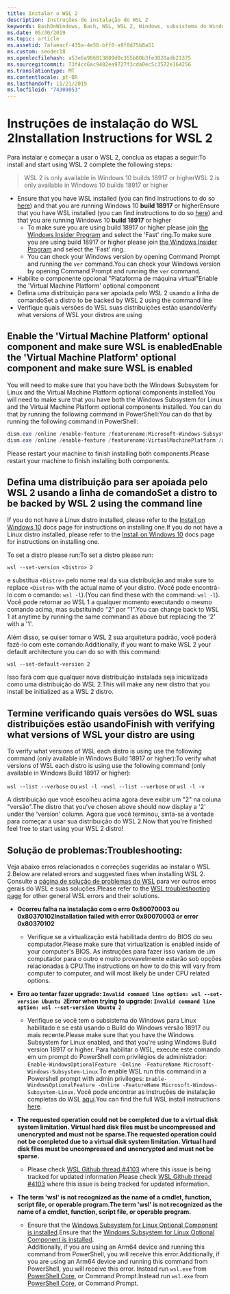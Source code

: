 ```yaml
---
title: Instalar o WSL 2
description: Instruções de instalação do WSL 2
keywords: BashOnWindows, Bash, WSL, WSL 2, Windows, subsistema do Windows para Linux, subsistema do Windows, Ubuntu, Debian, Suse, Windows 10, instalar
ms.date: 05/30/2019
ms.topic: article
ms.assetid: 7afaeacf-435a-4e58-bff0-a9f0d75b8a51
ms.custom: seodec18
ms.openlocfilehash: a53e6a986813809d0c355b80b3fe3028adb21375
ms.sourcegitcommit: 73f4cc6ac9482ea9727f3cda0ec5c3572e164256
ms.translationtype: MT
ms.contentlocale: pt-BR
ms.lasthandoff: 11/21/2019
ms.locfileid: "74309053"
---
```

# <a name="installation-instructions-for-wsl-2"></a><span data-ttu-id="59c75-104">Instruções de instalação do WSL 2</span><span class="sxs-lookup"><span data-stu-id="59c75-104">Installation Instructions for WSL 2</span></span>

<span data-ttu-id="59c75-105">Para instalar e começar a usar o WSL 2, conclua as etapas a seguir:</span><span class="sxs-lookup"><span data-stu-id="59c75-105">To install and start using WSL 2 complete the following steps:</span></span>

> <span data-ttu-id="59c75-106">WSL 2 is only available in Windows 10 builds 18917 or higher</span><span class="sxs-lookup"><span data-stu-id="59c75-106">WSL 2 is only available in Windows 10 builds 18917 or higher</span></span>

- <span data-ttu-id="59c75-107">Ensure that you have WSL installed (you can find instructions to do so [here](./install-win10.md)) and that you are running Windows 10 **build 18917** or higher</span><span class="sxs-lookup"><span data-stu-id="59c75-107">Ensure that you have WSL installed (you can find instructions to do so [here](./install-win10.md)) and that you are running Windows 10 **build 18917** or higher</span></span>
   - <span data-ttu-id="59c75-108">To make sure you are using build 18917 or higher please join [the Windows Insider Program](https://insider.windows.com/en-us/) and select the 'Fast' ring.</span><span class="sxs-lookup"><span data-stu-id="59c75-108">To make sure you are using build 18917 or higher please join [the Windows Insider Program](https://insider.windows.com/en-us/) and select the 'Fast' ring.</span></span> 
   - <span data-ttu-id="59c75-109">You can check your Windows version by opening Command Prompt and running the `ver` command.</span><span class="sxs-lookup"><span data-stu-id="59c75-109">You can check your Windows version by opening Command Prompt and running the `ver` command.</span></span>
- <span data-ttu-id="59c75-110">Habilite o componente opcional "Plataforma de máquina virtual"</span><span class="sxs-lookup"><span data-stu-id="59c75-110">Enable the 'Virtual Machine Platform' optional component</span></span>
- <span data-ttu-id="59c75-111">Defina uma distribuição para ser apoiada pelo WSL 2 usando a linha de comando</span><span class="sxs-lookup"><span data-stu-id="59c75-111">Set a distro to be backed by WSL 2 using the command line</span></span>
- <span data-ttu-id="59c75-112">Verifique quais versões do WSL suas distribuições estão usando</span><span class="sxs-lookup"><span data-stu-id="59c75-112">Verify what versions of WSL your distros are using</span></span>

## <a name="enable-the-virtual-machine-platform-optional-component-and-make-sure-wsl-is-enabled"></a><span data-ttu-id="59c75-113">Enable the 'Virtual Machine Platform' optional component and make sure WSL is enabled</span><span class="sxs-lookup"><span data-stu-id="59c75-113">Enable the 'Virtual Machine Platform' optional component and make sure WSL is enabled</span></span>

<span data-ttu-id="59c75-114">You will need to make sure that you have both the Windows Subsystem for Linux and the Virtual Machine Platform optional components installed.</span><span class="sxs-lookup"><span data-stu-id="59c75-114">You will need to make sure that you have both the Windows Subsystem for Linux and the Virtual Machine Platform optional components installed.</span></span> <span data-ttu-id="59c75-115">You can do that by running the following command in PowerShell:</span><span class="sxs-lookup"><span data-stu-id="59c75-115">You can do that by running the following command in PowerShell:</span></span> 

```powershell
dism.exe /online /enable-feature /featurename:Microsoft-Windows-Subsystem-Linux /all /norestart
dism.exe /online /enable-feature /featurename:VirtualMachinePlatform /all /norestart
```

<span data-ttu-id="59c75-116">Please restart your machine to finish installing both components.</span><span class="sxs-lookup"><span data-stu-id="59c75-116">Please restart your machine to finish installing both components.</span></span>


## <a name="set-a-distro-to-be-backed-by-wsl-2-using-the-command-line"></a><span data-ttu-id="59c75-117">Defina uma distribuição para ser apoiada pelo WSL 2 usando a linha de comando</span><span class="sxs-lookup"><span data-stu-id="59c75-117">Set a distro to be backed by WSL 2 using the command line</span></span>

<span data-ttu-id="59c75-118">If you do not have a Linux distro installed, please refer to the [Install on Windows 10](./install-win10.md#install-your-linux-distribution-of-choice) docs page for instructions on installing one.</span><span class="sxs-lookup"><span data-stu-id="59c75-118">If you do not have a Linux distro installed, please refer to the [Install on Windows 10](./install-win10.md#install-your-linux-distribution-of-choice) docs page for instructions on installing one.</span></span> 

<span data-ttu-id="59c75-119">To set a distro please run:</span><span class="sxs-lookup"><span data-stu-id="59c75-119">To set a distro please run:</span></span> 

```
wsl --set-version <Distro> 2
```

<span data-ttu-id="59c75-120">e substitua `<Distro>` pelo nome real da sua distribuição.</span><span class="sxs-lookup"><span data-stu-id="59c75-120">and make sure to replace `<Distro>` with the actual name of your distro.</span></span> <span data-ttu-id="59c75-121">(Você pode encontrá-lo com o comando: `wsl -l`).</span><span class="sxs-lookup"><span data-stu-id="59c75-121">(You can find these with the command: `wsl -l`).</span></span> <span data-ttu-id="59c75-122">Você pode retornar ao WSL 1 a qualquer momento executando o mesmo comando acima, mas substituindo “2” por “1”.</span><span class="sxs-lookup"><span data-stu-id="59c75-122">You can change back to WSL 1 at anytime by running the same command as above but replacing the '2' with a '1'.</span></span>

<span data-ttu-id="59c75-123">Além disso, se quiser tornar o WSL 2 sua arquitetura padrão, você poderá fazê-lo com este comando:</span><span class="sxs-lookup"><span data-stu-id="59c75-123">Additionally, if you want to make WSL 2 your default architecture you can do so with this command:</span></span>

```
wsl --set-default-version 2
```

<span data-ttu-id="59c75-124">Isso fará com que qualquer nova distribuição instalada seja inicializada como uma distribuição do WSL 2.</span><span class="sxs-lookup"><span data-stu-id="59c75-124">This will make any new distro that you install be initialized as a WSL 2 distro.</span></span>

## <a name="finish-with-verifying-what-versions-of-wsl-your-distro-are-using"></a><span data-ttu-id="59c75-125">Termine verificando quais versões do WSL suas distribuições estão usando</span><span class="sxs-lookup"><span data-stu-id="59c75-125">Finish with verifying what versions of WSL your distro are using</span></span>

<span data-ttu-id="59c75-126">To verify what versions of WSL each distro is using use the following command (only available in Windows Build 18917 or higher):</span><span class="sxs-lookup"><span data-stu-id="59c75-126">To verify what versions of WSL each distro is using use the following command (only available in Windows Build 18917 or higher):</span></span>

<span data-ttu-id="59c75-127">`wsl --list --verbose` ou `wsl -l -v`</span><span class="sxs-lookup"><span data-stu-id="59c75-127">`wsl --list --verbose` or `wsl -l -v`</span></span>

<span data-ttu-id="59c75-128">A distribuição que você escolheu acima agora deve exibir um "2" na coluna "versão".</span><span class="sxs-lookup"><span data-stu-id="59c75-128">The distro that you've chosen above should now display a '2' under the 'version' column.</span></span> <span data-ttu-id="59c75-129">Agora que você terminou, sinta-se à vontade para começar a usar sua distribuição do WSL 2.</span><span class="sxs-lookup"><span data-stu-id="59c75-129">Now that you're finished feel free to start using your WSL 2 distro!</span></span> 

## <a name="troubleshooting"></a><span data-ttu-id="59c75-130">Solução de problemas:</span><span class="sxs-lookup"><span data-stu-id="59c75-130">Troubleshooting:</span></span> 

<span data-ttu-id="59c75-131">Veja abaixo erros relacionados e correções sugeridas ao instalar o WSL 2.</span><span class="sxs-lookup"><span data-stu-id="59c75-131">Below are related errors and suggested fixes when installing WSL 2.</span></span> <span data-ttu-id="59c75-132">Consulte a [página de solução de problemas do WSL](troubleshooting.md) para ver outros erros gerais do WSL e suas soluções.</span><span class="sxs-lookup"><span data-stu-id="59c75-132">Please refer to the [WSL troubleshooting page](troubleshooting.md) for other general WSL errors and their solutions.</span></span>

* <span data-ttu-id="59c75-133">**Ocorreu falha na instalação com o erro 0x80070003 ou 0x80370102**</span><span class="sxs-lookup"><span data-stu-id="59c75-133">**Installation failed with error 0x80070003 or error 0x80370102**</span></span>
    * <span data-ttu-id="59c75-134">Verifique se a virtualização está habilitada dentro do BIOS do seu computador.</span><span class="sxs-lookup"><span data-stu-id="59c75-134">Please make sure that virtualization is enabled inside of your computer's BIOS.</span></span> <span data-ttu-id="59c75-135">As instruções para fazer isso variam de um computador para o outro e muito provavelmente estarão sob opções relacionadas à CPU.</span><span class="sxs-lookup"><span data-stu-id="59c75-135">The instructions on how to do this will vary from computer to computer, and will most likely be under CPU related options.</span></span>
   
* <span data-ttu-id="59c75-136">**Erro ao tentar fazer upgrade: `Invalid command line option: wsl --set-version Ubuntu 2`**</span><span class="sxs-lookup"><span data-stu-id="59c75-136">**Error when trying to upgrade: `Invalid command line option: wsl --set-version Ubuntu 2`**</span></span>
    * <span data-ttu-id="59c75-137">Verifique se você tem o subsistema do Windows para Linux habilitado e se está usando o Build do Windows versão 18917 ou mais recente.</span><span class="sxs-lookup"><span data-stu-id="59c75-137">Please make sure that you have the Windows Subsystem for Linux enabled, and that you're using Windows Build version 18917 or higher.</span></span> <span data-ttu-id="59c75-138">Para habilitar o WSL, execute este comando em um prompt do PowerShell com privilégios de administrador: `Enable-WindowsOptionalFeature -Online -FeatureName Microsoft-Windows-Subsystem-Linux`.</span><span class="sxs-lookup"><span data-stu-id="59c75-138">To enable WSL run this command in a Powershell prompt with admin privileges: `Enable-WindowsOptionalFeature -Online -FeatureName Microsoft-Windows-Subsystem-Linux`.</span></span> <span data-ttu-id="59c75-139">Você pode encontrar as instruções de instalação completas do WSL [aqui](./install-win10.md).</span><span class="sxs-lookup"><span data-stu-id="59c75-139">You can find the full WSL install instructions [here](./install-win10.md).</span></span>

* <span data-ttu-id="59c75-140">**The requested operation could not be completed due to a virtual disk system limitation. Virtual hard disk files must be uncompressed and unencrypted and must not be sparse.**</span><span class="sxs-lookup"><span data-stu-id="59c75-140">**The requested operation could not be completed due to a virtual disk system limitation. Virtual hard disk files must be uncompressed and unencrypted and must not be sparse.**</span></span>
    * <span data-ttu-id="59c75-141">Please check [WSL Github thread #4103](https://github.com/microsoft/WSL/issues/4103) where this issue is being tracked for updated information.</span><span class="sxs-lookup"><span data-stu-id="59c75-141">Please check [WSL Github thread #4103](https://github.com/microsoft/WSL/issues/4103) where this issue is being tracked for updated information.</span></span>

* <span data-ttu-id="59c75-142">**The term 'wsl' is not recognized as the name of a cmdlet, function, script file, or operable program.**</span><span class="sxs-lookup"><span data-stu-id="59c75-142">**The term 'wsl' is not recognized as the name of a cmdlet, function, script file, or operable program.**</span></span> 
    * <span data-ttu-id="59c75-143">Ensure that the [Windows Subsystem for Linux Optional Component is installed](./wsl2-install.md#enable-the-virtual-machine-platform-optional-component-and-make-sure-wsl-is-enabled).</span><span class="sxs-lookup"><span data-stu-id="59c75-143">Ensure that the [Windows Subsystem for Linux Optional Component is installed](./wsl2-install.md#enable-the-virtual-machine-platform-optional-component-and-make-sure-wsl-is-enabled).</span></span><br> <span data-ttu-id="59c75-144">Additionally, if you are using an Arm64 device and running this command from PowerShell, you will receive this error.</span><span class="sxs-lookup"><span data-stu-id="59c75-144">Additionally, if you are using an Arm64 device and running this command from PowerShell, you will receive this error.</span></span> <span data-ttu-id="59c75-145">Instead run `wsl.exe` from [PowerShell Core](https://docs.microsoft.com/en-us/powershell/scripting/install/installing-powershell-core-on-windows?view=powershell-6), or Command Prompt.</span><span class="sxs-lookup"><span data-stu-id="59c75-145">Instead run `wsl.exe` from [PowerShell Core](https://docs.microsoft.com/en-us/powershell/scripting/install/installing-powershell-core-on-windows?view=powershell-6), or Command Prompt.</span></span> 
